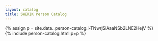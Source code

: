 ```yaml
---
layout: catalog
title: SWERIK Person Catalog
---
```

{% assign p = site.data._person-catalog.i-TNwrjSiAaaNSb2LNE2HejV %}
{% include person-catalog.html p=p %}

